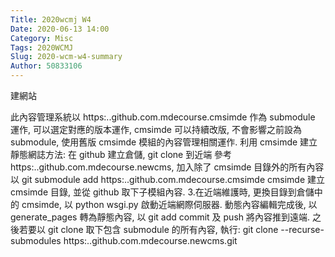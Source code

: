 ```yaml
---
Title: 2020wcmj W4
Date: 2020-06-13 14:00
Category: Misc
Tags: 2020WCMJ
Slug: 2020-wcm-w4-summary
Author: 50833106
---
```

建網站


<!-- PELICAN_END_SUMMARY -->

此內容管理系統以 https:..github.com.mdecourse.cmsimde 作為 submodule 運作, 可以選定對應的版本運作, cmsimde 可以持續改版, 不會影響之前設為 submodule, 使用舊版 cmsimde 模組的內容管理相關運作.
利用 cmsimde 建立靜態網誌方法:
在 github 建立倉儲, git clone 到近端
參考https:..github.com.mdecourse.newcms, 加入除了 cmsimde 目錄外的所有內容
以 git submodule add https:..github.com.mdecourse.cmsimde cmsimde
建立 cmsimde 目錄, 並從 github 取下子模組內容.
3.在近端維護時, 更換目錄到倉儲中的 cmsimde, 以 python wsgi.py 啟動近端網際伺服器.
動態內容編輯完成後, 以 generate_pages 轉為靜態內容, 以 git add commit 及 push 將內容推到遠端.
之後若要以 git clone 取下包含 submodule 的所有內容, 執行:
git clone --recurse-submodules https:..github.com.mdecourse.newcms.git
